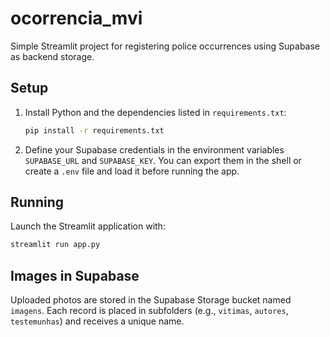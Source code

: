 # ocorrencia_mvi

Simple Streamlit project for registering police occurrences using Supabase as backend storage.

## Setup

1. Install Python and the dependencies listed in `requirements.txt`:
   ```bash
   pip install -r requirements.txt
   ```
2. Define your Supabase credentials in the environment variables `SUPABASE_URL` and `SUPABASE_KEY`. You can export them in the shell or create a `.env` file and load it before running the app.

## Running

Launch the Streamlit application with:
```bash
streamlit run app.py
```

## Images in Supabase

Uploaded photos are stored in the Supabase Storage bucket named `imagens`. Each record is placed in subfolders (e.g., `vitimas`, `autores`, `testemunhas`) and receives a unique name.
